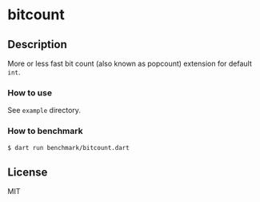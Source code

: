 bitcount
===

## Description

More or less fast bit count (also known as popcount) extension for default `int`.

### How to use

See `example` directory.

### How to benchmark

```
$ dart run benchmark/bitcount.dart
```

## License

MIT
